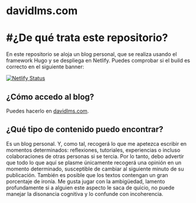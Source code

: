 # davidlms.com

# #¿De qué trata este repositorio?

En este repositorio se aloja un blog personal, que se realiza usando el framework Hugo y se despliega en Netlify. Puedes comprobar si el build es correcto en el siguiente banner:

[![Netlify Status](https://api.netlify.com/api/v1/badges/c66a178c-3963-41b8-9afb-5daaf0344047/deploy-status)](https://app.netlify.com/sites/ecstatic-aryabhata-bdb1da/deploys)

## ¿Cómo accedo al blog?

Puedes hacerlo en [davidlms.com](https://davidlms.com).

## ¿Qué tipo de contenido puedo encontrar?

Es un blog personal. Y, como tal, recogerá lo que me apetezca escribir en momentos determinados: reflexiones, tutoriales, experiencias o incluso colaboraciones de otras personas si se tercia. Por lo tanto, debo advertir que todo lo que aquí se plasme únicamente recogerá una opinión en un momento determinado, susceptible de cambiar al siguiente minuto de su publicación. También es posible que los textos contengan un gran porcentaje de ironía. Me gusta jugar con la ambigüedad, lamento profundamente si a alguien este aspecto le saca de quicio, no puede manejar la disonancia cognitiva y lo confunde con incoherencia.
